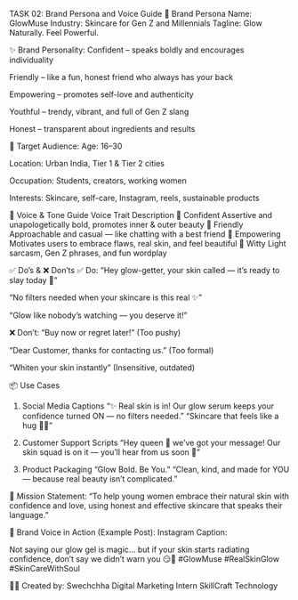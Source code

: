 TASK 02: Brand Persona and Voice Guide
🔷 Brand Persona Name: GlowMuse
Industry: Skincare for Gen Z and Millennials
Tagline: Glow Naturally. Feel Powerful.

✨ Brand Personality:
Confident – speaks boldly and encourages individuality

Friendly – like a fun, honest friend who always has your back

Empowering – promotes self-love and authenticity

Youthful – trendy, vibrant, and full of Gen Z slang

Honest – transparent about ingredients and results

🎯 Target Audience:
Age: 16–30

Location: Urban India, Tier 1 & Tier 2 cities

Occupation: Students, creators, working women

Interests: Skincare, self-care, Instagram, reels, sustainable products

🎤 Voice & Tone Guide
Voice Trait	Description
🔸 Confident	Assertive and unapologetically bold, promotes inner & outer beauty
🔸 Friendly	Approachable and casual — like chatting with a best friend
🔸 Empowering	Motivates users to embrace flaws, real skin, and feel beautiful
🔸 Witty	Light sarcasm, Gen Z phrases, and fun wordplay

✅ Do’s & ❌ Don’ts
✅ Do:
“Hey glow-getter, your skin called — it’s ready to slay today 💫”

“No filters needed when your skincare is this real ✨”

“Glow like nobody’s watching — you deserve it!”

❌ Don’t:
“Buy now or regret later!” (Too pushy)

“Dear Customer, thanks for contacting us.” (Too formal)

“Whiten your skin instantly” (Insensitive, outdated)

📦 Use Cases
1. Social Media Captions
“✨ Real skin is in! Our glow serum keeps your confidence turned ON — no filters needed.”
“Skincare that feels like a hug 🧴💖”

2. Customer Support Scripts
“Hey queen 👑 we’ve got your message! Our skin squad is on it — you’ll hear from us soon 💌”

3. Product Packaging
“Glow Bold. Be You.”
“Clean, kind, and made for YOU — because real beauty isn’t complicated.”

🎯 Mission Statement:
“To help young women embrace their natural skin with confidence and love, using honest and effective skincare that speaks their language.”

🧠 Brand Voice in Action (Example Post):
Instagram Caption:

Not saying our glow gel is magic… but if your skin starts radiating confidence, don’t say we didn’t warn you 😏💫
#GlowMuse #RealSkinGlow #SkinCareWithSoul

👩‍💻 Created by:
Swechchha
Digital Marketing Intern
SkillCraft Technology

